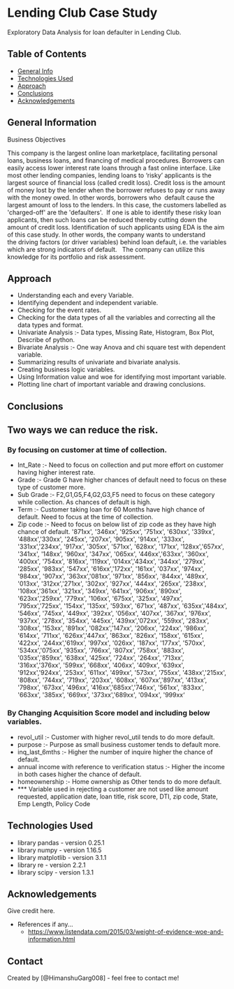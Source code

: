 # Lending Club Case Study
Exploratory Data Analysis for loan defaulter in Lending Club.


## Table of Contents
* [General Info](#general-information)
* [Technologies Used](#technologies-used)
* [Approach](#Approach)
* [Conclusions](#conclusions)
* [Acknowledgements](#acknowledgements)


<!-- You can include any other section that is pertinent to your problem -->

## General Information
Business Objectives


This company is the largest online loan marketplace, facilitating personal loans, business loans, and financing of medical procedures. 
Borrowers can easily access lower interest rate loans through a fast online interface. Like most other lending companies, 
lending loans to ‘risky’ applicants is the largest source of financial loss (called credit loss). Credit loss is the amount 
of money lost by the lender when the borrower refuses to pay or runs away with the money owed. In other words, borrowers who 
default cause the largest amount of loss to the lenders. In this case, the customers labelled as 'charged-off' are the 'defaulters'. 
If one is able to identify these risky loan applicants, then such loans can be reduced thereby cutting down the amount of credit loss. 
Identification of such applicants using EDA is the aim of this case study. In other words, the company wants to understand the driving 
factors (or driver variables) behind loan default, i.e. the variables which are strong indicators of default.  
The company can utilize this knowledge for its portfolio and risk assessment. 

## Approach
- Understanding each and every Variable.
- Identifying dependent and independent variable.
- Checking for the event rates.
- Checking for the data types of all the variables and correcting all the data types and format.
- Univariate Analysis :- Data types, Missing Rate, Histogram, Box Plot, Describe of python.
- Bivariate Analysis :- One way Anova and chi square test with dependent variable.
- Summarizing results of univariate and bivariate analysis.
- Creating business logic variables.
- Using Information value and woe for identifying most important variable.
- Plotting line chart of important variable and drawing conclusions.

## Conclusions
## Two ways we can reduce the risk.

### By focusing on customer at time of collection.

- Int_Rate :- Need to focus on collection and put more effort on customer having higher interest rate.
- Grade :- Grade G have higher chances of default need to focus on these type of customer more.
- Sub Grade :- F2,G1,G5,F4,G2,G3,F5 need to focus on these category while collection. As chances of default is high.
- Term :- Customer taking loan for 60 Months have high chance of default. Need to focus at the time of collection.
- Zip code :- Need to focus on below list of zip code as they have high chance of default.
 '871xx', '346xx', '925xx', '751xx', '630xx', '339xx', '488xx','330xx', '245xx', '207xx', '905xx', '914xx', '333xx', '331xx','234xx', '917xx', '305xx', '571xx', '628xx', '171xx', '128xx','657xx', '341xx', '148xx', '960xx', '347xx', '065xx', '446xx','633xx', '360xx', '400xx', '754xx', '816xx', '119xx', '014xx','434xx', '344xx', '279xx', '285xx', '983xx', '547xx', '616xx','172xx', '161xx', '037xx', '974xx', '984xx', '907xx', '363xx','081xx', '971xx', '856xx', '844xx', '489xx', '013xx', '312xx','271xx', '302xx', '927xx', '444xx', '265xx', '238xx', '108xx','361xx', '321xx', '349xx', '641xx', '906xx', '890xx', '623xx','259xx', '779xx', '106xx', '675xx', '325xx', '497xx', '795xx','725xx', '154xx', '135xx', '593xx', '671xx', '487xx', '635xx','484xx', '546xx', '745xx', '449xx', '392xx', '056xx', '407xx', '367xx', '976xx', '937xx', '278xx', '354xx', '445xx', '439xx','072xx', '559xx', '283xx', '308xx', '153xx', '891xx', '082xx','147xx', '206xx', '224xx', '986xx', '614xx', '711xx', '626xx','447xx', '863xx', '826xx', '158xx', '615xx', '422xx', '244xx','619xx', '997xx', '026xx', '187xx', '177xx', '570xx', '534xx','075xx', '935xx', '766xx', '807xx', '758xx', '883xx', '035xx','859xx', '638xx', '425xx', '724xx', '264xx', '713xx', '316xx','376xx', '599xx', '668xx', '406xx', '409xx', '639xx', '912xx','924xx', '253xx', '611xx', '499xx', '573xx', '755xx', '438xx','215xx', '808xx', '744xx', '719xx', '203xx', '608xx', '607xx','897xx', '413xx', '798xx', '673xx', '496xx', '416xx','685xx','746xx', '561xx', '833xx', '663xx', '385xx', '669xx', '373xx','689xx', '094xx', '999xx‘



### By Changing Acquisition Score model and including below variables.

- revol_util :- Customer with higher revol_util tends to do more default.
- purpose :- Purpose as small business customer tends to default more.
- inq_last_6mths :- Higher the number of inquire higher the chance of default.
- annual income with reference to verification status :- Higher the income in both cases higher the chance of default.
- homeownership :- Home ownership as Other tends to do more default.
- *** Variable used in rejecting a customer are not used like amount requested, application date, loan title, risk score, DTI, zip code, State, Emp Length, Policy Code


## Technologies Used
- library pandas - version 0.25.1
- library numpy - version 1.16.5
- library matplotlib - version 3.1.1
- library re - version 2.2.1
- library scipy - version 1.3.1

<!-- As the libraries versions keep on changing, it is recommended to mention the version of library used in this project -->

## Acknowledgements
Give credit here.
- References if any...
	- https://www.listendata.com/2015/03/weight-of-evidence-woe-and-information.html

## Contact
Created by [@HimanshuGarg008] - feel free to contact me!


<!-- Optional -->
<!-- ## License -->
<!-- This project is open source and available under the [... License](). -->

<!-- You don't have to include all sections - just the one's relevant to your project -->
